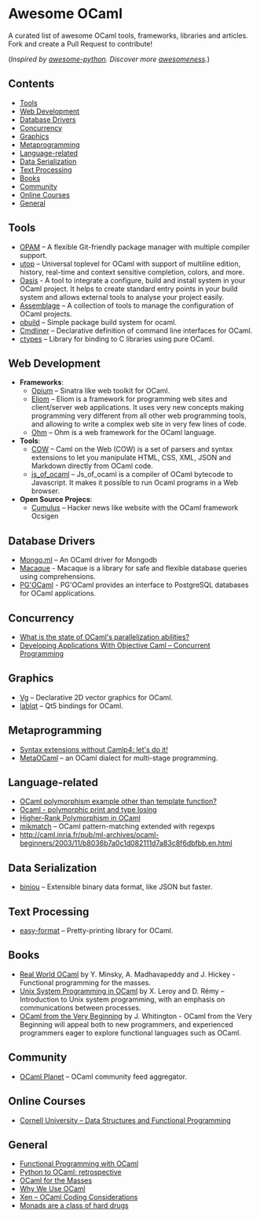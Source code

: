 Awesome OCaml
=============

A curated list of awesome OCaml tools, frameworks, libraries and articles.  
Fork and create a Pull Request to contribute!

(_Inspired by [awesome-python](https://github.com/vinta/awesome-python). Discover more [awesomeness](https://github.com/bayandin/awesome-awesomeness)._)

## Contents

- [Tools](#tools)
- [Web Development](#web-development)
- [Database Drivers](#databas-drivers)
- [Concurrency](#concurrency)
- [Graphics](#graphics)
- [Metaprogramming](#metaprogramming)
- [Language-related](#language-related)
- [Data Serialization](#data-serialization)
- [Text Processing](#text-processing)
- [Books](#books)
- [Community](#community)
- [Online Courses](#online-courses)
- [General](#general)


## Tools

- [OPAM](http://opam.ocamlpro.com/) – A flexible Git-friendly package manager with multiple compiler support.
- [utop](https://github.com/diml/utop) – Universal toplevel for OCaml with support of multiline edition, history, real-time and context sensitive completion, colors, and more.
- [Oasis](http://oasis.forge.ocamlcore.org/) - A tool to integrate a configure, build and install system in your OCaml project. It helps to create standard entry points in your build system and allows external tools to analyse your project easily.
- [Assemblage](https://github.com/samoht/assemblage) – A collection of tools to manage the configuration of OCaml projects.
- [obuild](https://github.com/ocaml-obuild/obuild) – Simple package build system for ocaml.
- [Cmdliner](https://github.com/dbuenzli/cmdliner) – Declarative definition of command line interfaces for OCaml.
- [ctypes](https://github.com/ocamllabs/ocaml-ctypes) – Library for binding to C libraries using pure OCaml.


## Web Development

- **Frameworks**:
  - [Opium](https://github.com/rgrinberg/opium) – Sinatra like web toolkit for OCaml.
  - [Eliom](http://ocsigen.org/eliom/) – Eliom is a framework for programming web sites and client/server web applications. It uses very new concepts making programming very different from all other web programming tools, and allowing to write a complex web site in very few lines of code.
  - [Ohm](http://ohm-framework.com/) – Ohm is a web framework for the OCaml language.
- **Tools**:
  - [COW](https://github.com/mirage/ocaml-cow) – Caml on the Web (COW) is a set of parsers and syntax extensions to let you manipulate HTML, CSS, XML, JSON and Markdown directly from OCaml code.
  - [js_of_ocaml](http://ocsigen.org/js_of_ocaml) – Js_of_ocaml is a compiler of OCaml bytecode to Javascript. It makes it possible to run Ocaml programs in a Web browser.
- **Open Source Projecs**:
  - [Cumulus](https://github.com/Cumulus/Cumulus) – Hacker news like website with the OCaml framework Ocsigen


## Database Drivers

- [Mongo.ml](http://massd.github.io/mongo/) – An OCaml driver for Mongodb
- [Macaque](https://github.com/ocsigen/macaque) - Macaque is a library for safe and flexible database queries using comprehensions.
- [PG'OCaml](http://pgocaml.forge.ocamlcore.org/) - PG'OCaml provides an interface to PostgreSQL databases for OCaml applications.

## Concurrency

- [What is the state of OCaml's parallelization abilities?](http://stackoverflow.com/questions/6588500/what-is-the-state-of-ocamls-parallelization-abilities)
- [Developing Applications With Objective Caml – Concurrent Programming](http://caml.inria.fr/pub/docs/oreilly-book/pdf/chap19.pdf)


## Graphics

- [Vg](https://github.com/dbuenzli/vg) – Declarative 2D vector graphics for OCaml.
- [lablqt](https://github.com/Kakadu/lablqt) – Qt5 bindings for OCaml.


## Metaprogramming

- [Syntax extensions without Camlp4: let's do it!](http://www.lexifi.com/blog/syntax-extensions-without-camlp4-lets-do-it)
- [MetaOCaml](http://okmij.org/ftp/ML/MetaOCaml.html) – an OCaml dialect for multi-stage programming.


## Language-related

- [OCaml polymorphism example other than template function?](http://stackoverflow.com/questions/14440531/ocaml-polymorphism-example-other-than-template-function)
- [Ocaml - polymorphic print and type losing](http://stackoverflow.com/questions/7442449/ocaml-polymorphic-print-and-type-losing)
- [Higher-Rank Polymorphism in OCaml](http://devmusings.legiasoft.com/blog/2008/05/23/higher-rank_polymorphism_in_ocaml)
- [mikmatch](https://github.com/mjambon/mikmatch) – OCaml pattern-matching extended with regexps
- <http://caml.inria.fr/pub/ml-archives/ocaml-beginners/2003/11/b8036b7a0c1d082111d7a83c8f6dbfbb.en.html>


## Data Serialization

- [biniou](https://github.com/mjambon/biniou) – Extensible binary data format, like JSON but faster.


## Text Processing

- [easy-format](https://github.com/mjambon/easy-format) – Pretty-printing library for OCaml.


## Books

- [Real World OCaml](https://realworldocaml.org/) by Y. Minsky, A. Madhavapeddy and J. Hickey - Functional programming for the masses.
- [Unix System Programming in OCaml](http://ocamlunix.forge.ocamlcore.org/) by X. Leroy and D. Rémy – Introduction to Unix system programming, with an emphasis on communications between processes.
- [OCaml from the Very Beginning](http://ocaml-book.com/) by J. Whitington - OCaml from the Very Beginning will appeal both to new programmers, and experienced programmers eager to explore functional languages such as OCaml.

## Community

- [OCaml Planet](http://planet.ocamlcore.org/) – OCaml community feed aggregator.


## Online Courses

- [Cornell University – Data Structures and Functional Programming](http://www.cs.cornell.edu/courses/cs3110/2011sp/lecturenotes.asp)


## General

- [Functional Programming with OCaml](https://haifengl.wordpress.com/2014/06/17/ocaml-introduction/)
- [Python to OCaml: retrospective](http://roscidus.com/blog/blog/2014/06/06/python-to-ocaml-retrospective/)
- [OCaml for the Masses](http://queue.acm.org/detail.cfm?id=2038036)
- [Why We Use OCaml](http://tech.esper.com/2014/07/15/why-we-use-ocaml/)
- [Xen – OCaml Coding Considerations](http://wiki.xen.org/wiki/OCaml_Coding_Considerations)
- [Monads are a class of hard drugs](http://lambda-diode.com/programming/monads-are-a-class-of-hard-drugs)


